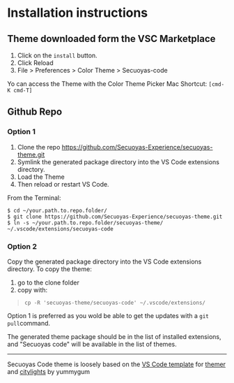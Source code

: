 
# Installation instructions 

## Theme downloaded form the VSC Marketplace

1. Click on the `install` button.
2. Click Reload
3. File > Preferences > Color Theme > Secuoyas-code

Yo can access the Theme with the Color Theme Picker 
Mac Shortcut: `[cmd-K cmd-T]`


## Github Repo

### Option 1
1. Clone the repo https://github.com/Secuoyas-Experience/secuoyas-theme.git
2. Symlink the generated package directory into the VS Code extensions directory.
3. Load the Theme
4. Then reload or restart VS Code.

From the Terminal:
```
$ cd ~/your.path.to.repo.folder/
$ git clone https://github.com/Secuoyas-Experience/secuoyas-theme.git
$ ln -s ~/your.path.to.repo.folder/secuoyas-theme/ ~/.vscode/extensions/secuoyas-code
```

### Option 2
Copy the generated package directory into the VS Code extensions directory.
To copy the theme:

1. go to the clone folder
2. copy with:

> `cp -R 'secuoyas-theme/secuoyas-code' ~/.vscode/extensions/`

Option 1 is preferred as you wold be able to get the updates with a `git pull`command.


The generated theme package should be in the list of installed extensions, and "Secuoyas code" will be available in the list of themes.

---- 

Secuoyas Code theme is loosely based on the [VS Code template](https://github.com/mjswensen/themer/tree/master/cli/packages/themer-vscode) for [themer](https://github.com/mjswensen/themer) and [citylights](http://citylights.xyz/) by yummygum